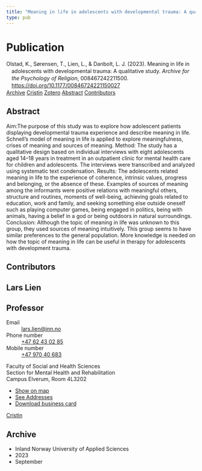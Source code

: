 ```yaml
---
title: "Meaning in life in adolescents with developmental trauma: A qualitative study"
type: pub
---
```

<h1>Publication</h1>
<article id="csl-bib-container-5RAY8WEI" class="csl-bib-container">
  <div class="csl-bib-body" style="line-height: 1.35; padding-left: 1em; text-indent:-1em;">
  <div class="csl-entry">Olstad, K., S&#xF8;rensen, T., Lien, L., &amp; Danbolt, L. J. (2023). Meaning in life in adolescents with developmental trauma: A qualitative study. <i>Archive for the Psychology of Religion</i>, 008467242211500. <a href="https://doi.org/10.1177/00846724221150027">https://doi.org/10.1177/00846724221150027</a></div>
</div>
  <div class="csl-bib-buttons">
    <a href="#taxonomy-article-5RAY8WEI" class="csl-bib-button">Archive</a>
    <a href="https://app.cristin.no/results/show.jsf?id=2178536" alt="Cristin URL" class="csl-bib-button">Cristin</a>
    <a href="http://zotero.org/groups/5022929/items/5RAY8WEI" alt="Zotero URL" class="csl-bib-button">Zotero</a>
    <a href="#abstract-article-5RAY8WEI" class="csl-bib-button">Abstract</a>
    <a href="#contributors-article-5RAY8WEI" class="csl-bib-button">Contributors</a>
  </div>
  <div id="csl-bib-meta-container-5RAY8WEI"></div>
</article>
<div id="csl-bib-meta-5RAY8WEI" class="csl-bib-meta">
  <article id="abstract-article-5RAY8WEI" class="abstract-article">
    <h1>Abstract</h1>
    Aim:The purpose of this study was to explore how adolescent patients displaying developmental trauma experience and describe meaning in life. Schnell’s model of meaning in life is applied to explore meaningfulness, crises of meaning and sources of meaning. Method: The study has a qualitative design based on individual interviews with eight adolescents aged 14–18 years in treatment in an outpatient clinic for mental health care for children and adolescents. The interviews were transcribed and analyzed using systematic text condensation. Results: The adolescents related meaning in life to the experience of coherence, intrinsic values, progress and belonging, or the absence of these. Examples of sources of meaning among the informants were positive relations with meaningful others, structure and routines, moments of well-being, achieving goals related to education, work and family, and seeking something else outside oneself such as playing computer games, being engaged in politics, being with animals, having a belief in a god or being outdoors in natural surroundings. Conclusion: Although the topic of meaning in life was unknown to this group, they used sources of meaning intuitively. This group seems to have similar preferences to the general population. More knowledge is needed on how the topic of meaning in life can be useful in therapy for adolescents with development trauma.
  </article>
  <article id="contributors-article-5RAY8WEI" class="contributors-article">
    <h1>Contributors</h1>
    <div class="personas">
<div class="vrtx-hinn-person-card">
<div class="photo">
<i class="lar la-user-circle missing-person"></i>
</div>
<div class="info">
<hgroup><h1>Lars Lien</h1>
<h2>Professor</h2>
</hgroup><dl>
<dt>Email</dt>
<dd>
<a href="mailto:lars.lien@inn.no">lars.lien@inn.no</a>
</dd>
<dt>Phone number</dt>
<dd><a href="tel:+4762430285">
+47 62 43 02 85
</a></dd>
<dt>Mobile number</dt>
<dd><a href="tel:+4797040683">
+47 970 40 683
</a></dd>
</dl>
<p>
Faculty of Social and Health Sciences<br>
Section for Mental Health and Rehabilitation<br>
Campus Elverum,
Room 4L3202
</p>
<ul class="vrtx-hinn-links">
<li><a href="https://www.google.com/maps?q=60.88177,11.53669">Show on map</a></li>
<li><a href="https://www.inn.no/english/find-an-employee/lars-lien.html#vrtx-hinn-addresses">See Addresses</a></li>
<li><a href="https://www.inn.no/english/find-an-employee/lars-lien.html?vrtx=vcf">Download business card</a></li>
</ul>
</div>
</div>
<a href="https://app.cristin.no/persons/show.jsf?id=14287" alt="Cristin URL" class="personas-cristin">Cristin</a>
</div>
  </article>
  <article id="taxonomy-article-5RAY8WEI" class="taxonomy-article">
    <h1>Archive</h1>
    <ul>
      <li>Inland Norway University of Applied Sciences</li>
      <li>2023</li>
      <li>September</li>
    </ul>
  </article>
</div>
